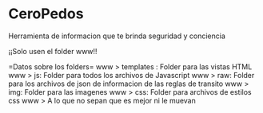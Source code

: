# CeroPedos
Herramienta de informacion que te brinda seguridad y conciencia

¡¡Solo usen el folder www!!

=Datos sobre los folders=
www > templates : Folder para las vistas HTML
www > js: Folder para todos los archivos de Javascript
www > raw: Folder para los archivos de json de informacion de las reglas de transito
www > img: Folder para las imagenes
www > css: Folder para archivos de estilos css
www > A lo que no sepan que es mejor ni le muevan

